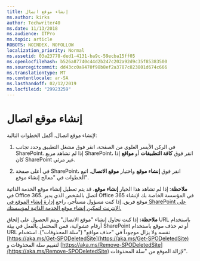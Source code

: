 ```yaml
---
title: إنشاء موقع اتصال
ms.author: kirks
author: Techwriter40
ms.date: 11/13/2018
ms.audience: ITPro
ms.topic: article
ROBOTS: NOINDEX, NOFOLLOW
localization_priority: Normal
ms.assetid: 03a23778-ded1-4131-ba9c-59ecba15ff05
ms.openlocfilehash: b526a87740c44d2b247c202a92d9c35f85383500
ms.sourcegitcommit: dd43cc0a9470f98b8ef2a3787c823801d674c666
ms.translationtype: MT
ms.contentlocale: ar-SA
ms.lasthandoff: 02/12/2019
ms.locfileid: "29923259"
---
```

# <a name="create-a-communication-site"></a>إنشاء موقع اتصال

لإنشاء موقع اتصال، أكمل الخطوات التالية: 
  
1. في الركن الأيسر العلوي من الصفحة، انقر فوق مشغل التطبيق وحدد تجانب SharePoint. إذا لم تشاهد مربع SharePoint، انقر فوق **كافة التطبيقات** أو **مواقع** إذا كان SharePoint غير مرئي. 
    
2. في أعلى صفحة SharePoint، انقر فوق **إنشاء موقع** واختيار **موقع الاتصال**. اتبع الخطوات في "معالج إنشاء موقع". 
    
 **ملاحظة**: إذا لم تشاهد هذا الخيار **إنشاء موقع**، قد يتم تعطيل إنشاء موقع الخدمة الذاتية في Office 365. اتصل بالشخص الذي يدير Office 365 في المؤسسة الخاصة بك لإنشاء موقع فريق. إذا كنت مسؤول مستأجر، راجع [إدارة إنشاء الموقع في SharePoint على الإنترنت لتمكين إنشاء موقع الخدمة الذاتية لمؤسستك.](https://go.microsoft.com/fwlink/?linkid=2018780)
  
 **ملاحظة:** إذا كنت تحاول إنشاء "موقع الاتصال" ويتم الحصول على إلحاق URL باستخدام أرقام عشوائية، فمن المحتمل بالفعل في بيئة SharePoint أو تم حذف موقع باستخدام URL نفسه ولا يزال موجوداً في "حذف مواقع" ("سلة المحذوفات"). استخدام [https://aka.ms/Get-SPODeletedSite](https://aka.ms/Get-SPODeletedSite) لتقييم سلة المحذوفات و [https://aka.ms/Remove-SPODeletedSite](https://aka.ms/Remove-SPODeletedSite) لإزالة الموقع من "سلة المحذوفات". 
  


